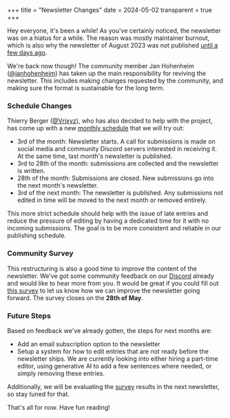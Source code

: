 +++
title = "Newsletter Changes"
date = 2024-05-02
transparent = true
+++

Hey everyone, it's been a while! As you've certainly noticed, the newsletter was
on a hiatus for a while. The reason was mostly maintainer burnout, which is also
why the newsletter of August 2023 was not published [until a few days
ago][august-news].

We're back now though! The community member Jan Hohenheim ([@janhohenheim]) has
taken up the main responsibility for reviving the newsletter. This includes
making changes requested by the community, and making sure the format is
sustainable for the long term. 

### Schedule Changes

Thierry Berger ([@Vrixyz]), who has also decided to help with the project, has
come up with a new [monthly schedule][monthly_schedule] that we will try out:

- 3rd of the month: Newsletter starts. A call for submissions is made on social
media and community Discord servers interested in receiving it. At the same
time, last month's newsletter is published.
- 3rd to 28th of the month: submissions are collected and the newsletter is
  written.
- 28th of the month: Submissions are closed. New submissions go into the next
  month's newsletter.
- 3rd of the next month: The newsletter is published. Any submissions not edited
in time will be moved to the next month or removed entirely.

This more strict schedule should help with the issue of late entries and reduce
the pressure of editing by having a dedicated time for it with no incoming
submissions. The goal is to be more consistent and reliable in our publishing
schedule.

### Community Survey

This restructuring is also a good time to improve the content of the newsletter.
We've got some community feedback on our [Discord] already and would like to
hear more from you. It would be great if you could fill out [this
survey][survey] to let us know how we can improve the newsletter going forward.
The survey closes on the **28th of May**.

### Future Steps

Based on feedback we've already gotten, the steps for next months are:
- Add an email subscription option to the newsletter
- Setup a system for how to edit entries that are not ready before the
newsletter ships. We are currently looking into either hiring a part-time
editor, using generative AI to add a few sentences where needed, or simply
removing these entries.

Additionally, we will be evaluating the [survey] results in the next newsletter,
so stay tuned for that.

That's all for now. Have fun reading!

[august-news]: https://gamedev.rs/news/049/
[@janhohenheim]: https://github.com/janhohenheim
[@Vrixyz]: https://github.com/Vrixyz
[monthly_schedule]: https://github.com/rust-gamedev/rust-gamedev.github.io/issues/1417#issuecomment-1764534286
[survey]: https://forms.gle/oeSb46twWsxRKYJe7
[Discord]: https://discord.gg/game-development-in-rust-676678179678715904
